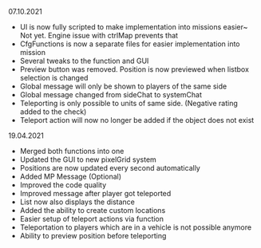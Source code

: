 07.10.2021
- UI is now fully scripted to make implementation into missions easier~ Not yet. Engine issue with ctrlMap prevents that
- CfgFunctions is now a separate files for easier implementation into mission
- Several tweaks to the function and GUI
- Preview button was removed. Position is now previewed when listbox selection is changed
- Global message will only be shown to players of the same side
- Global message changed from sideChat to systemChat
- Teleporting is only possible to units of same side. (Negative rating added to the check)
- Teleport action will now no longer be added if the object does not exist

19.04.2021
- Merged both functions into one
- Updated the GUI to new pixelGrid system
- Positions are now updated every second automatically
- Added MP Message (Optional)
- Improved the code quality
- Improved message after player got teleported
- List now also displays the distance
- Added the ability to create custom locations
- Easier setup of teleport actions via function
- Teleportation to players which are in a vehicle is not possible anymore
- Ability to preview position before teleporting
